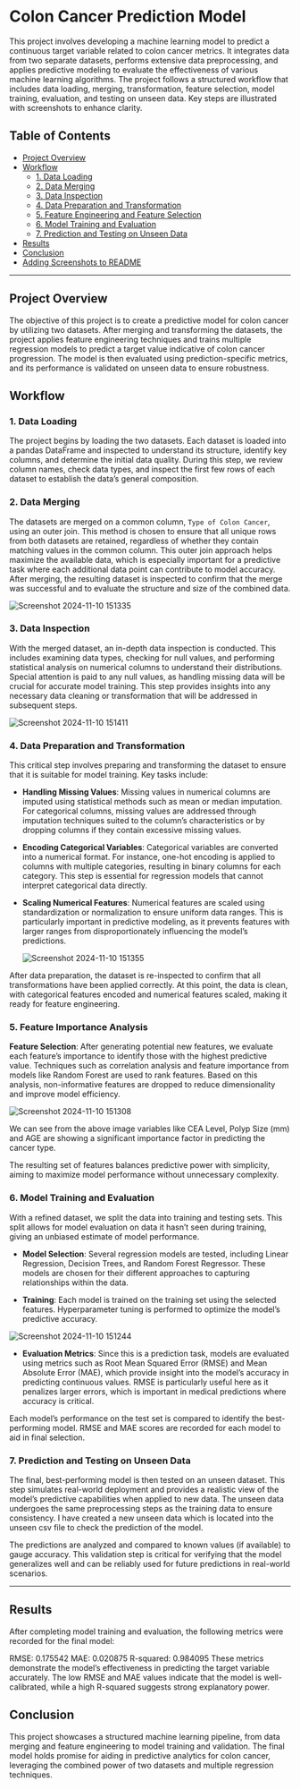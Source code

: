 
# Colon Cancer Prediction Model

This project involves developing a machine learning model to predict a continuous target variable related to colon cancer metrics. It integrates data from two separate datasets, performs extensive data preprocessing, and applies predictive modeling to evaluate the effectiveness of various machine learning algorithms. The project follows a structured workflow that includes data loading, merging, transformation, feature selection, model training, evaluation, and testing on unseen data. Key steps are illustrated with screenshots to enhance clarity.

## Table of Contents
- [Project Overview](#project-overview)
- [Workflow](#workflow)
  - [1. Data Loading](#1-data-loading)
  - [2. Data Merging](#2-data-merging)
  - [3. Data Inspection](#3-data-inspection)
  - [4. Data Preparation and Transformation](#4-data-preparation-and-transformation)
  - [5. Feature Engineering and Feature Selection](#5-feature-engineering-and-feature-selection)
  - [6. Model Training and Evaluation](#6-model-training-and-evaluation)
  - [7. Prediction and Testing on Unseen Data](#7-prediction-and-testing-on-unseen-data)
- [Results](#results)
- [Conclusion](#conclusion)
- [Adding Screenshots to README](#adding-screenshots-to-readme)

---

## Project Overview

The objective of this project is to create a predictive model for colon cancer by utilizing two datasets. After merging and transforming the datasets, the project applies feature engineering techniques and trains multiple regression models to predict a target value indicative of colon cancer progression. The model is then evaluated using prediction-specific metrics, and its performance is validated on unseen data to ensure robustness.

## Workflow

### 1. Data Loading

The project begins by loading the two datasets. Each dataset is loaded into a pandas DataFrame and inspected to understand its structure, identify key columns, and determine the initial data quality. During this step, we review column names, check data types, and inspect the first few rows of each dataset to establish the data’s general composition.

### 2. Data Merging

The datasets are merged on a common column, `Type of Colon Cancer`, using an outer join. This method is chosen to ensure that all unique rows from both datasets are retained, regardless of whether they contain matching values in the common column. This outer join approach helps maximize the available data, which is especially important for a predictive task where each additional data point can contribute to model accuracy. After merging, the resulting dataset is inspected to confirm that the merge was successful and to evaluate the structure and size of the combined data.

![Screenshot 2024-11-10 151335](https://github.com/user-attachments/assets/9f3fb390-9ab2-49a9-8a4b-b83eb57668f4)

### 3. Data Inspection

With the merged dataset, an in-depth data inspection is conducted. This includes examining data types, checking for null values, and performing statistical analysis on numerical columns to understand their distributions. Special attention is paid to any null values, as handling missing data will be crucial for accurate model training. This step provides insights into any necessary data cleaning or transformation that will be addressed in subsequent steps.

![Screenshot 2024-11-10 151411](https://github.com/user-attachments/assets/38b57be8-7791-42cd-be06-1d1d0f7ad731)


### 4. Data Preparation and Transformation

This critical step involves preparing and transforming the dataset to ensure that it is suitable for model training. Key tasks include:

- **Handling Missing Values**: Missing values in numerical columns are imputed using statistical methods such as mean or median imputation. For categorical columns, missing values are addressed through imputation techniques suited to the column’s characteristics or by dropping columns if they contain excessive missing values.
  
- **Encoding Categorical Variables**: Categorical variables are converted into a numerical format. For instance, one-hot encoding is applied to columns with multiple categories, resulting in binary columns for each category. This step is essential for regression models that cannot interpret categorical data directly.
  
- **Scaling Numerical Features**: Numerical features are scaled using standardization or normalization to ensure uniform data ranges. This is particularly important in predictive modeling, as it prevents features with larger ranges from disproportionately influencing the model’s predictions.

  ![Screenshot 2024-11-10 151355](https://github.com/user-attachments/assets/22ad3b6a-4501-4b32-9326-f33d53c8683e)


After data preparation, the dataset is re-inspected to confirm that all transformations have been applied correctly. At this point, the data is clean, with categorical features encoded and numerical features scaled, making it ready for feature engineering.

### 5. Feature Importance Analysis

**Feature Selection**: After generating potential new features, we evaluate each feature’s importance to identify those with the highest predictive value. Techniques such as correlation analysis and feature importance from models like Random Forest are used to rank features. Based on this analysis, non-informative features are dropped to reduce dimensionality and improve model efficiency.

![Screenshot 2024-11-10 151308](https://github.com/user-attachments/assets/18e94c7b-ff67-49a6-83a3-293eb07ab254) 

We can see from the above image variables like CEA Level, Polyp Size (mm) and AGE are showing a significant importance factor in predicting the cancer type.

The resulting set of features balances predictive power with simplicity, aiming to maximize model performance without unnecessary complexity.

### 6. Model Training and Evaluation

With a refined dataset, we split the data into training and testing sets. This split allows for model evaluation on data it hasn’t seen during training, giving an unbiased estimate of model performance.

- **Model Selection**: Several regression models are tested, including Linear Regression, Decision Trees, and Random Forest Regressor. These models are chosen for their different approaches to capturing relationships within the data.
  
- **Training**: Each model is trained on the training set using the selected features. Hyperparameter tuning is performed to optimize the model’s predictive accuracy.

![Screenshot 2024-11-10 151244](https://github.com/user-attachments/assets/a912a793-c7d9-4ff0-b78c-c258797335f9)

  
- **Evaluation Metrics**: Since this is a prediction task, models are evaluated using metrics such as Root Mean Squared Error (RMSE) and Mean Absolute Error (MAE), which provide insight into the model’s accuracy in predicting continuous values. RMSE is particularly useful here as it penalizes larger errors, which is important in medical predictions where accuracy is critical.

Each model’s performance on the test set is compared to identify the best-performing model. RMSE and MAE scores are recorded for each model to aid in final selection.

### 7. Prediction and Testing on Unseen Data

The final, best-performing model is then tested on an unseen dataset. This step simulates real-world deployment and provides a realistic view of the model’s predictive capabilities when applied to new data. The unseen data undergoes the same preprocessing steps as the training data to ensure consistency. I have created a new unseen data which is located into the unseen csv file to check the prediction of the model.

The predictions are analyzed and compared to known values (if available) to gauge accuracy. This validation step is critical for verifying that the model generalizes well and can be reliably used for future predictions in real-world scenarios.

---

## Results

After completing model training and evaluation, the following metrics were recorded for the final model:

RMSE:  0.175542
MAE: 0.020875
R-squared: 0.984095
These metrics demonstrate the model’s effectiveness in predicting the target variable accurately. The low RMSE and MAE values indicate that the model is well-calibrated, while a high R-squared suggests strong explanatory power.

## Conclusion

This project showcases a structured machine learning pipeline, from data merging and feature engineering to model training and validation. The final model holds promise for aiding in predictive analytics for colon cancer, leveraging the combined power of two datasets and multiple regression techniques.


